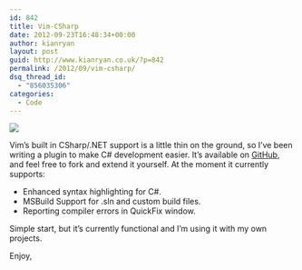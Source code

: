 ```yaml
---
id: 842
title: Vim-CSharp
date: 2012-09-23T16:48:34+00:00
author: kianryan
layout: post
guid: http://www.kianryan.co.uk/?p=842
permalink: /2012/09/vim-csharp/
dsq_thread_id:
  - "856035306"
categories:
  - Code
---
```

[<img src="https://raw.github.com/OrangeT/vim-csharp/master/screenshot2.png"   />](https://raw.github.com/OrangeT/vim-csharp/master/screenshot2.png)

Vim’s built in CSharp/.NET support is a little thin on the ground, so I’ve been writing a plugin to make C# development easier. It’s available on [GitHub](http://github.com/OrangeT/vim-csharp), and feel free to fork and extend it yourself. At the moment it currently supports:

  * Enhanced syntax highlighting for C#.
  * MSBuild Support for .sln and custom build files.
  * Reporting compiler errors in QuickFix window.

Simple start, but it’s currently functional and I’m using it with my own projects.

Enjoy,